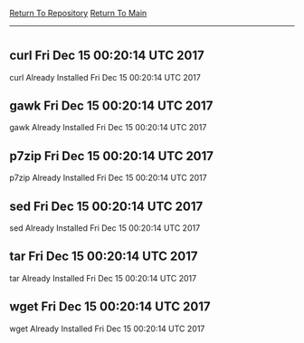 [Return To Repository](https://github.com/deathbybandaid/piholeparser/)
[Return To Main](https://github.com/deathbybandaid/piholeparser/blob/master/RecentRunLogs/Mainlog.md)
____________________________________
# 
## curl Fri Dec 15 00:20:14 UTC 2017
curl Already Installed Fri Dec 15 00:20:14 UTC 2017
## gawk Fri Dec 15 00:20:14 UTC 2017
gawk Already Installed Fri Dec 15 00:20:14 UTC 2017
## p7zip Fri Dec 15 00:20:14 UTC 2017
p7zip Already Installed Fri Dec 15 00:20:14 UTC 2017
## sed Fri Dec 15 00:20:14 UTC 2017
sed Already Installed Fri Dec 15 00:20:14 UTC 2017
## tar Fri Dec 15 00:20:14 UTC 2017
tar Already Installed Fri Dec 15 00:20:14 UTC 2017
## wget Fri Dec 15 00:20:14 UTC 2017
wget Already Installed Fri Dec 15 00:20:14 UTC 2017
